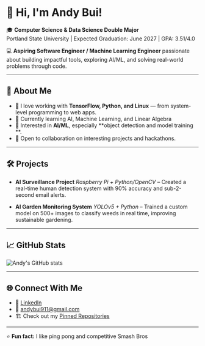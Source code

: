 # 👋 Hi, I'm Andy Bui!

🎓 **Computer Science & Data Science Double Major**  
Portland State University | Expected Graduation: June 2027 | GPA: 3.51/4.0  

💻 **Aspiring Software Engineer / Machine Learning Engineer** passionate about building impactful tools, exploring AI/ML, and solving real-world problems through code.

---

## 🚀 About Me

- 🔧 I love working with **TensorFlow, Python, and Linux** — from system-level programming to web apps.  
- 🧠 Currently learning AI, Machine Learning, and Linear Algebra
- 🌱 Interested in **AI/ML**, especially **object detection and model training **.  
- 🤝 Open to collaboration on interesting projects and hackathons.  

---

## 🛠️ Projects

- **AI Surveillance Project**
  *Raspberry Pi + Python/OpenCV* – Created a real-time human detection system with 90% accuracy and sub-2-second email alerts.  

- **AI Garden Monitoring System**
  *YOLOv5 + Python* – Trained a custom model on 500+ images to classify weeds in real time, improving sustainable gardening.  

---

## 📈 GitHub Stats

![Andy's GitHub stats](https://[github-readme-stats.vercel.app/api?username=your-username&show_icons=true&theme=default](https://github.com/AndyBooey))

---

## 🌐 Connect With Me

- 💼 [LinkedIn](https://www.linkedin.com/in/your-link/](https://www.linkedin.com/in/andybuii/))
- 📧 andybui911@gmail.com
- 🏗️ Check out my [Pinned Repositories](https://github.com/your-username?tab=repositories](https://github.com/AndyBooey?tab=repositories))

---
⭐ **Fun fact:** I like ping pong and competitive Smash Bros
